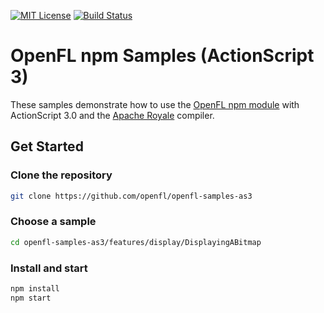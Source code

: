 [![MIT License](https://img.shields.io/badge/license-MIT-blue.svg?style=flat)](LICENSE.md) [![Build Status](https://img.shields.io/circleci/project/github/openfl/openfl-samples-as3/master.svg)](https://circleci.com/gh/openfl/openfl-samples-as3)


OpenFL npm Samples (ActionScript 3)
===================================

These samples demonstrate how to use the [OpenFL npm module](https://www.openfl.org/learn/npm/getting-started/) with ActionScript 3.0 and the [Apache Royale](https://royale.apache.org/) compiler.

## Get Started

### Clone the repository

```bash
git clone https://github.com/openfl/openfl-samples-as3
```

### Choose a sample

```bash
cd openfl-samples-as3/features/display/DisplayingABitmap
```

### Install and start

```bash
npm install
npm start
```
